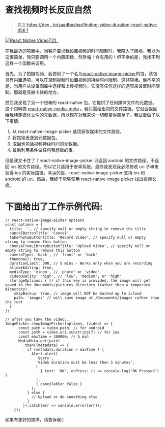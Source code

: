 # 查找视频时长反应自然

> 原文:[https://dev . to/saadbashar/finding-video-duration-react-native-456 f](https://dev.to/saadbashar/finding-video-duration-react-native-456f)

[![React Native Video](../Images/01435f9e5f6e54d7abd1aef3ff0be355.png)T2】](https://res.cloudinary.com/practicaldev/image/fetch/s--kbbuYv-E--/c_limit%2Cf_auto%2Cfl_progressive%2Cq_auto%2Cw_880/https://petapixel.com/assets/uploads/2012/05/dslrvideo_mini.jpg)

在我最近的项目中，当客户要求我设置视频的时间限制时，我陷入了困境。我以为这很简单，我只要调用一个内置函数，然后嘣！会有用的！但不幸的是，我找不到这样一个函数来调用。

首先，为了拍摄视频，我使用了一个名为[react-native-image-picker](https://github.com/react-community/react-native-image-picker)的包，该包具有内置选项，可以在录制视频时设置视频的持续时间限制，这非常棒。但不幸的是，当用户从设备图库中选择和上传视频时，它没有任何这样的选项来设置时间限制。那就是我被卡住的地方。

然后我发现了另一个很棒的 react-native 包，它提供了任何媒体文件的元数据。这个包叫做 [react-native-media-meta](https://github.com/mybigday/react-native-media-meta) 。我只需给出包的文件路径，它就会返回给我特定媒体文件的元数据。所以现在对我来说一切都变得简单了。我试着做了以下事情:

1.  从 react-native-image-picker 选项获取媒体的文件路径。
2.  将路径发送到元数据包。
3.  取回也包括视频持续时间的元数据。
4.  最后利用条件做任何我想做的事。

但是我又卡住了！react-native-image-picker 只返回 android 的文件路径，不返回 ios 的文件路径。所以它只适用于安卓系统。最终我发现我必须修改 uri 子串来获得 ios 的实际路径。幸运的是，react-native-image-picker 支持 ios 和 android 的 uri。然后，我终于能够使用 react-native-image picker 找出视频长度。

# [](#the-working-sample-of-code-is-given-below)下面给出了工作示例代码:

```
// react-native-image-picker options
const options = {
  title: '', // specify null or empty string to remove the title
  cancelButtonTitle: 'Cancel',
  takePhotoButtonTitle: 'Record Video', // specify null or empty string to remove this button
  chooseFromLibraryButtonTitle: 'Upload Video', // specify null or empty string to remove this button
  cameraType: 'back', // 'front' or 'back'
  thumbnail: true,
  durationLimit: 300, // 5 mins - Works only when you are recording
  allowsEditing: true,
  mediaType: 'video', // 'photo' or 'video'
  videoQuality: 'high', // 'low', 'medium', or 'high'
  storageOptions: { // if this key is provided, the image will get saved in the documents/pictures directory (rather than a temporary directory)
    skipBackup: true, // image will NOT be backed up to icloud
    path: 'images' // will save image at /Documents/images rather than the root
  }
};

// after you take the video...
ImagePicker.showImagePicker(options, (video) => {
      const path = video.path; // for android
      const path = video.uri.substring(7) // for ios
      const maxTime = 300000; // 5 min
      MediaMeta.get(path)
        .then((metadata) => {
          if (metadata.duration > maxTime ) {
            Alert.alert(
              'Sorry',
              'Video duration must be less then 5 minutes',
              [
                { text: 'OK', onPress: () => console.log('OK Pressed') }
              ],
              { cancelable: false }
            );
          } else {
            // Upload or do something else
          }
        }).catch(err => console.error(err));
    }); 
```

如果有更好的选择，请告诉我:)